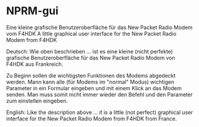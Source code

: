 # NPRM-gui
Eine kleine grafische Benutzeroberfläche für das New Packet Radio Modem vom F4HDK
A little graphical user interface for the New Packet Radio Modem from F4HDK

Deutsch:
Wie oben beschrieben ... ist es eine kleine (nicht perfekte) grafische Benutzeroberfläche für das New Packet Radio Modem von F4HDK aus Frankreich.

Zu Beginn sollen die wichtigsten Funktionen des Modems abgedeckt werden. Mann kann alle (für Modems im "normal" Modus) wichtigen Parameter in ein Formular eingeben und mit einem Klick an das Modem senden. Man muss somit nicht immer wieder den Befehl und den Parameter zum einstellen eingeben.

English:
Like the description above ... it is a little (not perfect) graphical user interface for the New Packet Radio Modem from F4HDK from France.
